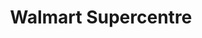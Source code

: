 ---
title: "Walmart Supercentre"
url: /toronto/walmart-supercentre-dufferin-street/
shop: supermarket
---